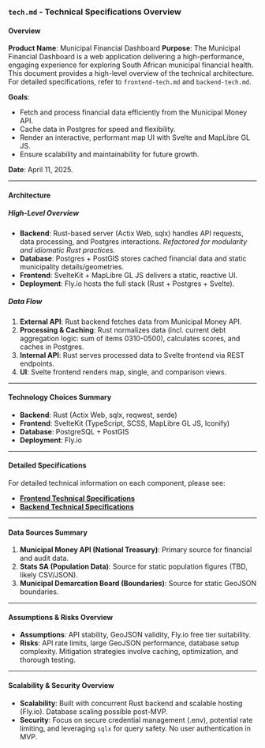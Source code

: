 ### `tech.md` - Technical Specifications Overview

#### Overview
**Product Name**: Municipal Financial Dashboard
**Purpose**: The Municipal Financial Dashboard is a web application delivering a high-performance, engaging experience for exploring South African municipal financial health. This document provides a high-level overview of the technical architecture. For detailed specifications, refer to `frontend-tech.md` and `backend-tech.md`.

**Goals**:
- Fetch and process financial data efficiently from the Municipal Money API.
- Cache data in Postgres for speed and flexibility.
- Render an interactive, performant map UI with Svelte and MapLibre GL JS.
- Ensure scalability and maintainability for future growth.

**Date**: April 11, 2025.

---

#### Architecture

##### High-Level Overview
- **Backend**: Rust-based server (Actix Web, sqlx) handles API requests, data processing, and Postgres interactions. _Refactored for modularity and idiomatic Rust practices._
- **Database**: Postgres + PostGIS stores cached financial data and static municipality details/geometries.
- **Frontend**: SvelteKit + MapLibre GL JS delivers a static, reactive UI.
- **Deployment**: Fly.io hosts the full stack (Rust + Postgres + Svelte).

##### Data Flow
1. **External API**: Rust backend fetches data from Municipal Money API.
2. **Processing & Caching**: Rust normalizes data (incl. current debt aggregation logic: sum of items 0310-0500), calculates scores, and caches in Postgres.
3. **Internal API**: Rust serves processed data to Svelte frontend via REST endpoints.
4. **UI**: Svelte frontend renders map, single, and comparison views.

---

#### Technology Choices Summary

*   **Backend**: Rust (Actix Web, sqlx, reqwest, serde)
*   **Frontend**: SvelteKit (TypeScript, SCSS, MapLibre GL JS, Iconify)
*   **Database**: PostgreSQL + PostGIS
*   **Deployment**: Fly.io

---

#### Detailed Specifications

For detailed technical information on each component, please see:

*   **[Frontend Technical Specifications](./frontend-tech.md)**
*   **[Backend Technical Specifications](./backend-tech.md)**

---

#### Data Sources Summary

1.  **Municipal Money API (National Treasury)**: Primary source for financial and audit data.
2.  **Stats SA (Population Data)**: Source for static population figures (TBD, likely CSV/JSON).
3.  **Municipal Demarcation Board (Boundaries)**: Source for static GeoJSON boundaries.

---

#### Assumptions & Risks Overview

*   **Assumptions**: API stability, GeoJSON validity, Fly.io free tier suitability.
*   **Risks**: API rate limits, large GeoJSON performance, database setup complexity. Mitigation strategies involve caching, optimization, and thorough testing.

---

#### Scalability & Security Overview

*   **Scalability**: Built with concurrent Rust backend and scalable hosting (Fly.io). Database scaling possible post-MVP.
*   **Security**: Focus on secure credential management (.env), potential rate limiting, and leveraging `sqlx` for query safety. No user authentication in MVP.
